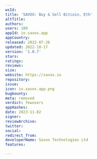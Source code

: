 ```yaml
---
wsId: 
title: 'SAVOX: Buy & Sell Bitcoin, Eth'
altTitle: 
authors: 
users: 100
appId: io.savox.app
appCountry: 
released: 2022-07-26
updated: 2022-10-17
version: '1.0.7'
stars: 
ratings: 
reviews: 
size: 
website: https://savox.io
repository: 
issue: 
icon: io.savox.app.png
bugbounty: 
meta: removed
verdict: fewusers
appHashes: 
date: 2023-11-02
signer: 
reviewArchive: 
twitter: 
social: 
redirect_from: 
developerName: Savox Technologies Ltd
features: 

---
```


